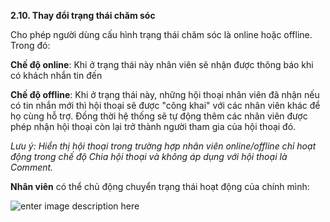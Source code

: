 **2.10. Thay đổi trạng thái chăm sóc**

Cho phép người dùng cấu hình trạng thái chăm sóc là online hoặc offline. Trong đó: 

**Chế độ online**: Khi ở trạng thái này nhân viên sẽ nhận được thông báo khi có khách nhắn tin đến

**Chế độ offline**: Khi ở trạng thái này, những hội thoại nhân viên đã nhận nếu có tin nhắn mới thì hội thoại sẽ được "công khai" với các nhân viên khác để họ cùng hỗ trợ. Đồng thời hệ thống sẽ tự động thêm các nhân viên được phép nhận hội thoại còn lại trở thành người tham gia của hội thoại đó.

*Lưu ý: Hiển thị hội thoại trong trường hợp nhân viên online/offline chỉ hoạt động trong chế độ Chia hội thoại và không áp dụng với hội thoại là Comment.* 

**Nhân viên** có thể chủ động chuyển trạng thái hoạt động của chính mình: 

![enter image description here](https://chatbizfly.mediacdn.vn/2023/01/03/chatbot/img_99jpg1672719110.jpg)







